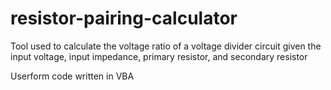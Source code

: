 # resistor-pairing-calculator
Tool used to calculate the voltage ratio of a voltage divider circuit given the input voltage, input impedance, primary resistor, and secondary resistor  

Userform code written in VBA
